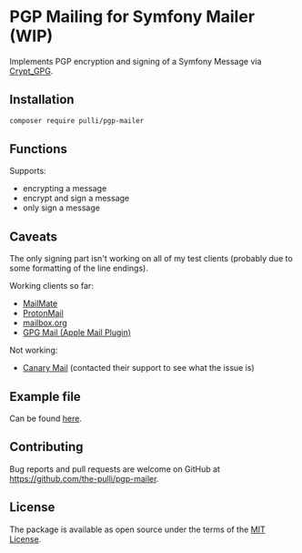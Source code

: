 # PGP Mailing for Symfony Mailer (WIP)

Implements PGP encryption and signing of a Symfony Message via [Crypt_GPG](https://pear.php.net/package/Crypt_GPG/docs/latest/Crypt_GPG/Crypt_GPG.html).

## Installation

```bash
composer require pulli/pgp-mailer
```

## Functions

Supports:

- encrypting a message
- encrypt and sign a message
- only sign a message

## Caveats

The only signing part isn't working on all of my test clients (probably due to some formatting of the line endings).

Working clients so far: 

- [MailMate](https://freron.com)
- [ProtonMail](https://proton.me/mail)
- [mailbox.org](https://mailbox.org/en/)
- [GPG Mail (Apple Mail Plugin)](https://gpgtools.org)

Not working:

- [Canary Mail](https://canarymail.io) (contacted their support to see what the issue is)

## Example file

Can be found [here](https://github.com/the-pulli/pgp-mailer/blob/main/example.php).

## Contributing

Bug reports and pull requests are welcome on GitHub at https://github.com/the-pulli/pgp-mailer.

## License

The package is available as open source under the terms of the [MIT License](https://opensource.org/licenses/MIT).
